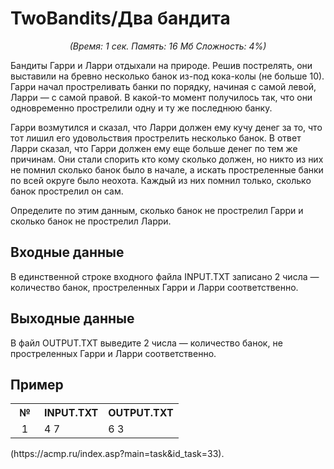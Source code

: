 <h1>TwoBandits/Два бандита</h1>
<center><i>(Время: 1&nbsp;сек. Память: 16 Мб&nbsp;Сложность: 4%)</i></center>
<!–– google_ad_section_start ––>
<p class=text>
Бандиты Гарри и Ларри отдыхали на природе. Решив пострелять, они выставили на бревно несколько банок из-под кока-колы (не больше 10). Гарри начал простреливать банки по порядку, начиная с самой левой, Ларри — с самой правой. В какой-то момент получилось так, что они одновременно прострелили одну и ту же последнюю банку. 
</p>
<p class=text>
Гарри возмутился и сказал, что Ларри должен ему кучу денег за то, что тот лишил его удовольствия прострелить несколько банок. В ответ Ларри сказал, что Гарри должен ему еще больше денег по тем же причинам. Они стали спорить кто кому сколько должен, но никто из них не помнил сколько банок было в начале, а искать простреленные банки по всей округе было неохота. Каждый из них помнил только, сколько банок прострелил он сам. 
</p>
<p class=text>
Определите по этим данным, сколько банок не прострелил Гарри и сколько банок не прострелил Ларри. 
</p>

<h2>Входные данные</h2>

<p class=text>
В единственной строке входного файла INPUT.TXT записано 2 числа — количество банок, простреленных Гарри и Ларри соответственно. 
</p>

<h2>Выходные данные</h2>

<p class=text>
В файл OUTPUT.TXT выведите 2 числа — количество банок, не простреленных Гарри и Ларри соответственно. 
</p>

<h2>Пример</h2>

<table class=main cellpadding=2 cellspacing=1>
<tr><th width=30>№</th><th>INPUT.TXT</th><th>OUTPUT.TXT</th></tr>
<tr class=white2><td align=center>1</td><td>4 7</td><td>6 3</td></tr>
</table>
(https://acmp.ru/index.asp?main=task&id_task=33).
<!–– google_ad_section_end ––>
